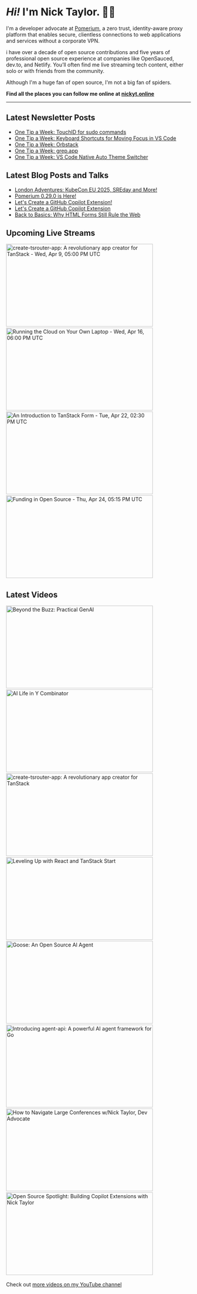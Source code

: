# <em>Hi!</em> I'm Nick Taylor. 👋🏻

I'm a developer advocate at [Pomerium](https://pomeroum.com), a zero trust, identity-aware proxy platform that enables secure, clientless connections to web applications and services without a corporate VPN.

i have over a decade of open source contributions and five years of professional open source experience at companies like OpenSauced, dev.to, and Netlify. You’ll often find me live streaming tech content, either solo or with friends from the community.

Although I'm a huge fan of open source, I'm not a big fan of spiders.

**Find all the places you can follow me online at [nickyt.online](https://nickyt.online)**

---

## Latest Newsletter Posts

<!-- NEWSLETTER-POST-LIST:START -->
- [One Tip a Week: TouchID for sudo commands](https://one-tip-a-week.beehiiv.com/p/one-tip-a-week-touchid-for-sudo-commands)
- [One Tip a Week: Keyboard Shortcuts for Moving Focus in VS Code](https://one-tip-a-week.beehiiv.com/p/one-tip-a-week-keyboard-shortcuts-for-moving-focus-in-vs-code)
- [One Tip a Week: Orbstack](https://one-tip-a-week.beehiiv.com/p/one-tip-a-week-orbstack)
- [One Tip a Week: grep.app](https://one-tip-a-week.beehiiv.com/p/one-tip-a-week-grep-app)
- [One Tip a Week: VS Code Native Auto Theme Switcher](https://one-tip-a-week.beehiiv.com/p/one-tip-a-week-vs-code-native-auto-theme-switcher)
<!-- NEWSLETTER-POST-LIST:END -->

## Latest Blog Posts and Talks

<!-- BLOG-POST-LIST:START -->
- [London Adventures: KubeCon EU 2025, SREday and More!](https://www.nickyt.co/blog/london-adventures-kubecon-eu-2025-sreday-and-more-3igl/)
- [Pomerium 0.29.0 is Here!](https://www.nickyt.co/blog/pomerium-0290-is-here-2km4/)
- [Let&#39;s Create a GitHub Copilot Extension!](https://www.nickyt.co/talks/let-s-create-a-github-copilot-extension--all-things-open-ai/)
- [Let&#39;s Create a GitHub Copilot Extension](https://www.nickyt.co/talks/let-s-create-a-github-copilot-extension-confoo-2025/)
- [Back to Basics: Why HTML Forms Still Rule the Web](https://www.nickyt.co/talks/back-to-basics--why-html-forms-still-rule-the-web-confoo-2025/)
<!-- BLOG-POST-LIST:END -->

## Upcoming Live Streams

<!-- STREAM-SCHEDULE:START --><aside><a href="https://cfe.dev/talkshows/2full2stack-april2025/" title="create-tsrouter-app: A revolutionary app creator for TanStack - Wed, Apr 9, 05:00 PM UTC"><img src="https://cfe.dev/img/banners/2full2stack-040925.png" alt="create-tsrouter-app: A revolutionary app creator for TanStack - Wed, Apr 9, 05:00 PM UTC" width="400" height="225" loading="lazy" /></a>&nbsp;&nbsp;<a href="https://www.youtube.com/watch?v=GzuBeQHKKyc" title="Running the Cloud on Your Own Laptop - Wed, Apr 16, 06:00 PM UTC"><img src="https://img.youtube.com/vi/GzuBeQHKKyc/maxresdefault.jpg" alt="Running the Cloud on Your Own Laptop - Wed, Apr 16, 06:00 PM UTC" width="400" height="225" loading="lazy" /></a>&nbsp;&nbsp;<a href="https://www.youtube.com/watch?v=b8FF7RdZeYo" title="An Introduction to TanStack Form - Tue, Apr 22, 02:30 PM UTC"><img src="https://img.youtube.com/vi/b8FF7RdZeYo/maxresdefault.jpg" alt="An Introduction to TanStack Form - Tue, Apr 22, 02:30 PM UTC" width="400" height="225" loading="lazy" /></a>&nbsp;&nbsp;<a href="https://www.youtube.com/watch?v=aOT3dl57dlA" title="Funding in Open Source - Thu, Apr 24, 05:15 PM UTC"><img src="https://img.youtube.com/vi/aOT3dl57dlA/maxresdefault.jpg" alt="Funding in Open Source - Thu, Apr 24, 05:15 PM UTC" width="400" height="225" loading="lazy" /></a>&nbsp;&nbsp;</aside><!-- STREAM-SCHEDULE:END -->

## Latest Videos

<!-- VIDEO-LIST:START --><aside><a href="https://www.youtube.com/watch?v=QkWyB0Z0FwA" title="Beyond the Buzz: Practical GenAI"><img src="https://img.youtube.com/vi/QkWyB0Z0FwA/maxresdefault.jpg" alt="Beyond the Buzz: Practical GenAI" width="400" height="225" loading="lazy" /></a>&nbsp;&nbsp;<a href="https://www.youtube.com/watch?v=05UrUqyunnA" title="AI Life in Y Combinator"><img src="https://img.youtube.com/vi/05UrUqyunnA/maxresdefault.jpg" alt="AI Life in Y Combinator" width="400" height="225" loading="lazy" /></a>&nbsp;&nbsp;<a href="https://www.youtube.com/watch?v=-c9R2jnCUas" title="create-tsrouter-app: A revolutionary app creator for TanStack"><img src="https://img.youtube.com/vi/-c9R2jnCUas/maxresdefault.jpg" alt="create-tsrouter-app: A revolutionary app creator for TanStack" width="400" height="225" loading="lazy" /></a>&nbsp;&nbsp;<a href="https://www.youtube.com/watch?v=gNA8sDoC_wc" title="Leveling Up with React and TanStack Start"><img src="https://img.youtube.com/vi/gNA8sDoC_wc/sddefault.jpg" alt="Leveling Up with React and TanStack Start" width="400" height="225" loading="lazy" /></a>&nbsp;&nbsp;<a href="https://www.youtube.com/watch?v=KE8N4AAlot4" title="Goose: An Open Source Al Agent"><img src="https://img.youtube.com/vi/KE8N4AAlot4/maxresdefault.jpg" alt="Goose: An Open Source Al Agent" width="400" height="225" loading="lazy" /></a>&nbsp;&nbsp;<a href="https://www.youtube.com/watch?v=Pkl-cWvJFOU" title="Introducing agent-api: A powerful AI agent framework for Go"><img src="https://img.youtube.com/vi/Pkl-cWvJFOU/maxresdefault.jpg" alt="Introducing agent-api: A powerful AI agent framework for Go" width="400" height="225" loading="lazy" /></a>&nbsp;&nbsp;<a href="https://www.youtube.com/watch?v=qs6y5gj-0Is" title="How to Navigate Large Conferences w/Nick Taylor, Dev Advocate"><img src="https://img.youtube.com/vi/qs6y5gj-0Is/maxresdefault.jpg" alt="How to Navigate Large Conferences w/Nick Taylor, Dev Advocate" width="400" height="225" loading="lazy" /></a>&nbsp;&nbsp;<a href="https://www.youtube.com/watch?v=zE-O-3CGcEc" title="Open Source Spotlight: Building Copilot Extensions with Nick Taylor"><img src="https://img.youtube.com/vi/zE-O-3CGcEc/maxresdefault.jpg" alt="Open Source Spotlight: Building Copilot Extensions with Nick Taylor" width="400" height="225" loading="lazy" /></a>&nbsp;&nbsp;</aside><!-- VIDEO-LIST:END -->

Check out [more videos on my YouTube channel](https://www.youtube.com/channel/UCBLlEq0co24VFJIMEHNcPOQ)
